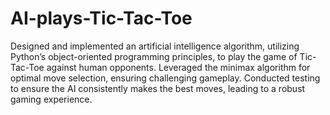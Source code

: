 # AI-plays-Tic-Tac-Toe
Designed and implemented an artificial intelligence algorithm, utilizing Python’s object-oriented programming
principles, to play the game of Tic-Tac-Toe against human opponents.
Leveraged the minimax algorithm for optimal move selection, ensuring challenging gameplay.
Conducted testing to ensure the AI consistently makes the best moves, leading to a robust gaming experience.

